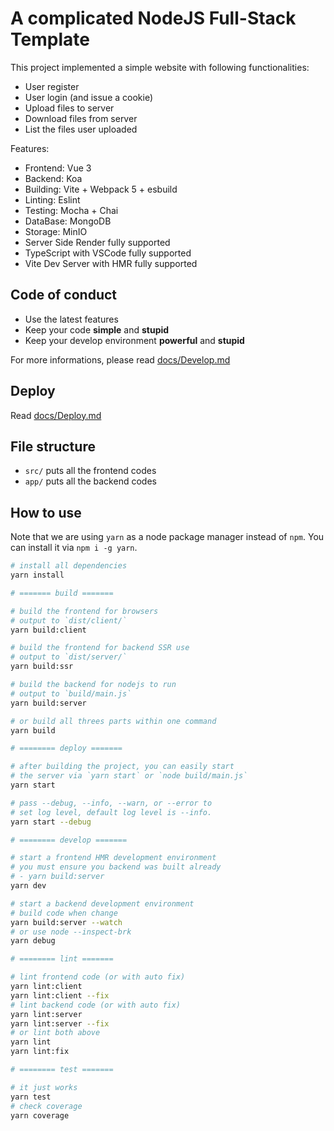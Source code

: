# A complicated NodeJS Full-Stack Template

This project implemented a simple website with following functionalities:

- User register
- User login (and issue a cookie)
- Upload files to server
- Download files from server
- List the files user uploaded

Features:

- Frontend: Vue 3
- Backend: Koa
- Building: Vite + Webpack 5 + esbuild
- Linting: Eslint
- Testing: Mocha + Chai
- DataBase: MongoDB
- Storage: MinIO
- Server Side Render fully supported
- TypeScript with VSCode fully supported
- Vite Dev Server with HMR fully supported

## Code of conduct

- Use the latest features
- Keep your code **simple** and **stupid**
- Keep your develop environment **powerful** and **stupid**

For more informations, please read [docs/Develop.md](./docs/Develop.md)

## Deploy

Read [docs/Deploy.md](./docs/Deploy.md)

## File structure

- `src/` puts all the frontend codes
- `app/` puts all the backend codes

## How to use

Note that we are using `yarn` as a node package manager instead of `npm`.
You can install it via `npm i -g yarn`.

```bash
# install all dependencies
yarn install

# ======= build =======

# build the frontend for browsers
# output to `dist/client/`
yarn build:client

# build the frontend for backend SSR use
# output to `dist/server/`
yarn build:ssr

# build the backend for nodejs to run
# output to `build/main.js`
yarn build:server

# or build all threes parts within one command
yarn build

# ======== deploy =======

# after building the project, you can easily start
# the server via `yarn start` or `node build/main.js`
yarn start

# pass --debug, --info, --warn, or --error to
# set log level, default log level is --info.
yarn start --debug

# ======== develop =======

# start a frontend HMR development environment
# you must ensure you backend was built already
# - yarn build:server
yarn dev

# start a backend development environment
# build code when change
yarn build:server --watch
# or use node --inspect-brk
yarn debug

# ======== lint =======

# lint frontend code (or with auto fix)
yarn lint:client
yarn lint:client --fix
# lint backend code (or with auto fix)
yarn lint:server
yarn lint:server --fix
# or lint both above
yarn lint
yarn lint:fix

# ======== test =======

# it just works
yarn test
# check coverage
yarn coverage

```
